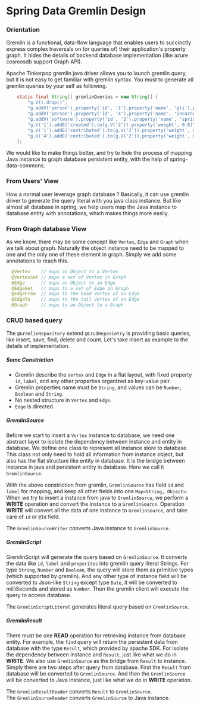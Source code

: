 # Spring Data Gremlin Design

### Orientation

Gremlin is a functional, data-flow language that enables users to succinctly express complex 
traversals on (or queries of) their application's property graph. It hides the details of backend
database implementation (like azure cosmosdb support Graph API).

Apache Tinkerpop gremlin java driver allows you to launch gremlin query, but it is not easy to
get familiar with gremlin syntax. You must to generate all gremlin queries by your self as following.

```java
    static final String[] gremlinQueries = new String[] {
        "g.V().drop()",
        "g.addV('person').property('id', '1').property('name', 'pli').property('age', 31)",
        "g.addV('person').property('id', '4').property('name', 'incarnation').property('age', 27)",
        "g.addV('software').property('id', '2').property('name', 'spring-boot-sample').property('lang', 'java')",
        "g.V('1').addE('created').to(g.V('2')).property('weight', 0.8)",
        "g.V('1').addE('contributed').to(g.V('2')).property('weight', 0.1)",
        "g.V('4').addE('contributed').to(g.V('2')).property('weight', 0.4)"
    };
```

We would like to make things better, and try to hide the process of mapping Java instance to graph
database persistent entity, with the help of spring-data-commons.

### From Users' View
How a normal user leverage graph database ? Basically, it can use gremlin driver to generate the
query literal with you java class instance. But like almost all database in spring, we help users
map the Java instance to database entity with annotations, which makes things more easily.

### From Graph database View
As we know, there may be some concept like `Vertex`, `Edge` and `Graph` when we talk about 
graph. Naturally the object instance need to be mapped to one and the only one of these
element in graph. Simply we add some annotations to reach this.

```java
  @Vertex    // maps an Object to a Vertex
  @VertexSet // maps a set of Vertex in Graph
  @Edge      // maps an Object to an Edge
  @EdgeSet   // maps to a set of Edge in Graph
  @EdgeFrom  // maps to the head Vertex of an Edge
  @EdgeTo    // maps to the tail Vertex of an Edge
  @Graph     // maps to an Object to a Graph
```

### CRUD based query
The `@GremlinRepository` extend `@CrudReposiotry` is providing basic queries, like insert,
save, find, delete and count. Let's take insert as example to the details of implementation.

##### Some Constriction
* Gremlin describe the `Vertex` and `Edge` in a flat layout, with fixed property `id`, `label`,
and any other properties organized as key-value pair.
* Gremlin properties name must be `String`, and values can be `Number`, `Boolean` and `String`.
* No nested structure in `Vertex` and `Edge`.
* `Edge` is directed.

##### GremlinSource
Before we start to insert a `Vertex` instance to database, we need one abstract layer to
isolate the dependency between instance and entity in database. We define one class to
represent all instance store to database. This class not only need to hold all information from
instance object, but also has the flat structure like entity in database. It is the bridge between
instance in java and persistent entity in database. Here we call it `GremlinSource`.

With the above constriction from gremlin, `GremlinSource` has field `id` and `label` for mapping,
and keep all other fields into one `Map<String, Object>`. When we try to insert a instance from
java to `GremlinSource`, we perform a **WRITE** operation and convert the instance to a `GremlinSource`.
Operation **WRITE** will convert all the data of one instance to `GremlinSource`, and take care of 
`id` or `@Id` field.

The `GremlinSourceWriter` converts Java instance to `GremlinSource`.

##### GremlinScript
GremlinScript will generate the query based on `GremlinSource`. It converts the data like
`id`, `label` and `properites` into gremlin query literal Strings. For type `String`, `Number`
and `Boolean`, the query will store them as primitive types (which supported by gremlin).
And any other type of instance field will be converted to Json-like `String` except type `Date`,
it will be converted to milliSeconds and stored as `Number`. Then the gremlin client will
execute the query to access database.

The `GremlinScriptLiteral` generates literal query based on `GremlinSource`.

##### GremlinResult
There must be one **READ** operation for retrieving instance from database entity. For example,
the `find` query will return the persistent data from database with the type `Result`, which
provided by apache SDK. For isolate the dependency between instance and `Result`, just like
what we do in **WRITE**. We also use `GremlinSource` as the bridge from `Result` to instance.
Simply there are two steps after query from database. First the `Result` from database
will be converted to `GremlinSource`. And then the `GremlinSource` will be converted to Java
instance, just like what we do in **WRITE** operation.

The `GremlinResultReader` converts `Result` to `GremlinSource`.   
The `GremlinSourceReader` converts `GremlinSource` to Java instance.

